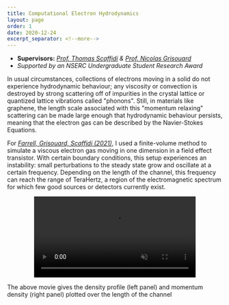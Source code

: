 ```yaml
---
title: Computational Electron Hydrodynamics
layout: page
order: 1
date: 2020-12-24
excerpt_separator: <!--more-->
---
```

- **Supervisors:** *[Prof. Thomas Scaffidi](https://sites.google.com/view/thomasscaffidi/home) & [Prof. Nicolas Grisouard](https://sites.physics.utoronto.ca/nicolasgrisouard)*
- *Supported by an NSERC Undergraduate Student Research Award*

In usual circumstances, collections of electrons moving in a solid do not experience hydrodynamic behaviour; any viscosity or convection is destroyed by strong scattering off of impurities in the crystal lattice or quantized lattice vibrations called "phonons".  Still, in  materials like graphene, the length scale associated with this "momentum relaxing" scattering can be made large enough that hydrodynamic behaviour persists, meaning that the electron gas can be described by the Navier-Stokes Equations.

For [*Farrell, Grisouard, Scaffidi (2021)*](http://arxiv.org/abs/2112.07683), I used a finite-volume method to simulate a viscous electron gas moving in one dimension in a field effect transistor.  With certain boundary conditions, this setup experiences an instability: small perturbations to the steady state grow and oscillate at a certain frequency.  Depending on the length of the channel, this frequency can reach the range of TeraHertz, a region of the electromagnetic spectrum for which few good sources or detectors currently exist.


<div style="margin-top:10px;margin-bottom:10px">
<center>
<video width = "75%" muted autoplay loop src="/research_projects/out.webm">
</video>
</center>
</div>


<!--more-->
The above movie gives the density profile (left panel) and momentum density (right panel) plotted over the length of the channel
